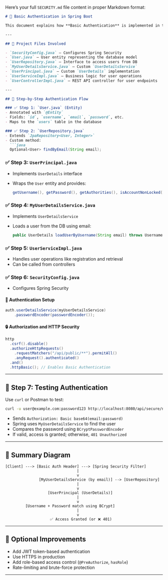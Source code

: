 Here’s your full `SECURITY.md` file content in proper Markdown format:

````markdown
# 🔐 Basic Authentication in Spring Boot

This document explains how **Basic Authentication** is implemented in the Notes App backend using **Spring Boot** and **Spring Security**. It is intended to help future developers understand the authentication flow.

---

## 📁 Project Files Involved

- `SecurityConfig.java` – Configures Spring Security
- `User.java` – User entity representing the database model
- `UserRepository.java` – Interface to access users from DB
- `MyUserDetailsService.java` – Custom `UserDetailsService`
- `UserPrincipal.java` – Custom `UserDetails` implementation
- `UserServiceImpl.java` – Business logic for user operations
- `UserControllerImpl.java` – REST API controller for user endpoints

---

## 🧭 Step-by-Step Authentication Flow

### ✅ Step 1: `User.java` (Entity)
- Annotated with `@Entity`
- Fields: `id`, `username`, `email`, `password`, etc.
- Maps to the `users` table in the database

### ✅ Step 2: `UserRepository.java`
- Extends `JpaRepository<User, Integer>`
- Custom method:
  ```java
  Optional<User> findByEmail(String email);
````

### ✅ Step 3: `UserPrincipal.java`

* Implements `UserDetails` interface
* Wraps the `User` entity and provides:

  ```java
  getUsername(), getPassword(), getAuthorities(), isAccountNonLocked(), etc.
  ```

### ✅ Step 4: `MyUserDetailsService.java`

* Implements `UserDetailsService`
* Loads a user from the DB using email:

  ```java
  public UserDetails loadUserByUsername(String email) throws UsernameNotFoundException
  ```

### ✅ Step 5: `UserServiceImpl.java`

* Handles user operations like registration and retrieval
* Can be called from controllers

### ✅ Step 6: `SecurityConfig.java`

* Configures Spring Security

#### 🔐 Authentication Setup

```java
auth.userDetailsService(myUserDetailsService)
    .passwordEncoder(passwordEncoder());
```

#### 🔒 Authorization and HTTP Security

```java
http
  .csrf().disable()
  .authorizeHttpRequests()
    .requestMatchers("/api/public/**").permitAll()
    .anyRequest().authenticated()
  .and()
  .httpBasic(); // Enables Basic Authentication
```

---

## 🧪 Step 7: Testing Authentication

Use `curl` or Postman to test:

```bash
curl -u user@example.com:password123 http://localhost:8080/api/secure/notes
```

* Sends `Authorization: Basic base64(email:password)`
* Spring uses `MyUserDetailsService` to find the user
* Compares the password using `BCryptPasswordEncoder`
* If valid, access is granted; otherwise, `401 Unauthorized`

---

## 🧠 Summary Diagram

```text
[Client] ---> [Basic Auth Header] ---> [Spring Security Filter]
                                |
                                v
               [MyUserDetailsService (by email)] --> [UserRepository]
                                |
                                v
                   [UserPrincipal (UserDetails)]
                                |
                                v
         [Username + Password match using BCrypt]
                                |
                                v
                    ✅ Access Granted (or ❌ 401)
```

---

## 📌 Optional Improvements

* Add JWT token-based authentication
* Use HTTPS in production
* Add role-based access control (`@PreAuthorize`, `hasRole`)
* Rate-limiting and brute-force protection

---
